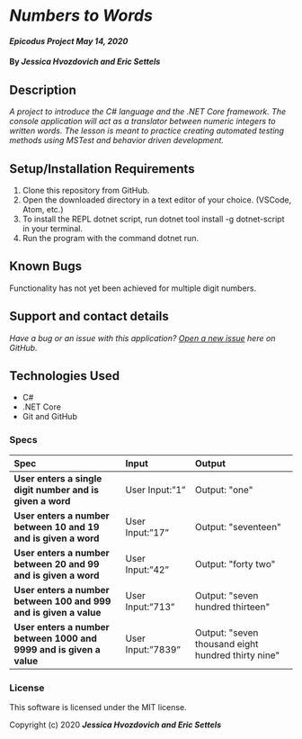 # _Numbers to Words_

#### _Epicodus Project May 14, 2020_

#### By _**Jessica Hvozdovich and Eric Settels**_

## Description

_A project to introduce the C# language and the .NET Core framework. The console application will act as a translator between numeric integers to written words. The lesson is meant to practice creating automated testing methods using MSTest and behavior driven development._

## Setup/Installation Requirements

1. Clone this repository from GitHub.
2. Open the downloaded directory in a text editor of your choice.
  (VSCode, Atom, etc.)
3. To install the REPL dotnet script, run dotnet tool install -g dotnet-script in your terminal.
4. Run the program with the command dotnet run.

## Known Bugs

Functionality has not yet been achieved for multiple digit numbers.

## Support and contact details

_Have a bug or an issue with this application? [Open a new issue](https://github.com/jhvozdovich/numbers-to-words/issues) here on GitHub._

## Technologies Used

* C#
* .NET Core
* Git and GitHub

### Specs
| Spec | Input | Output |
| :------------- | :------------- | :------------- |
| **User enters a single digit number and is given a word** | User Input:”1” | Output: "one" |
| **User enters a number between 10 and 19 and is given a word** | User Input:”17” | Output: "seventeen" |
| **User enters a number between 20 and 99 and is given a word** | User Input:”42” | Output: "forty two" |
| **User enters a number between 100 and 999 and is given a value** | User Input:”713” | Output: "seven hundred thirteen" |
| **User enters a number between 1000 and 9999 and is given a value** | User Input:”7839” | Output: "seven thousand eight hundred thirty nine" |

### License
This software is licensed under the MIT license.

Copyright (c) 2020 **_Jessica Hvozdovich and Eric Settels_**